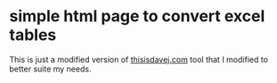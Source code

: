 # simple html page to convert excel tables


This is just a modified version of [thisisdavej.com](https://thisdavej.com/copy-table-in-excel-and-paste-as-a-markdown-table/#) tool that I modified to better suite my needs.
